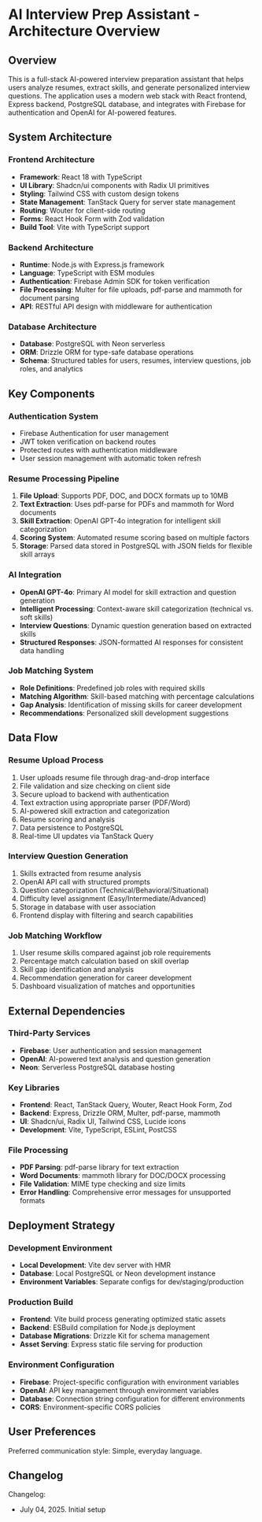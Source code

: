 # AI Interview Prep Assistant - Architecture Overview

## Overview

This is a full-stack AI-powered interview preparation assistant that helps users analyze resumes, extract skills, and generate personalized interview questions. The application uses a modern web stack with React frontend, Express backend, PostgreSQL database, and integrates with Firebase for authentication and OpenAI for AI-powered features.

## System Architecture

### Frontend Architecture
- **Framework**: React 18 with TypeScript
- **UI Library**: Shadcn/ui components with Radix UI primitives
- **Styling**: Tailwind CSS with custom design tokens
- **State Management**: TanStack Query for server state management
- **Routing**: Wouter for client-side routing
- **Forms**: React Hook Form with Zod validation
- **Build Tool**: Vite with TypeScript support

### Backend Architecture
- **Runtime**: Node.js with Express.js framework
- **Language**: TypeScript with ESM modules
- **Authentication**: Firebase Admin SDK for token verification
- **File Processing**: Multer for file uploads, pdf-parse and mammoth for document parsing
- **API**: RESTful API design with middleware for authentication

### Database Architecture
- **Database**: PostgreSQL with Neon serverless
- **ORM**: Drizzle ORM for type-safe database operations
- **Schema**: Structured tables for users, resumes, interview questions, job roles, and analytics

## Key Components

### Authentication System
- Firebase Authentication for user management
- JWT token verification on backend routes
- Protected routes with authentication middleware
- User session management with automatic token refresh

### Resume Processing Pipeline
1. **File Upload**: Supports PDF, DOC, and DOCX formats up to 10MB
2. **Text Extraction**: Uses pdf-parse for PDFs and mammoth for Word documents
3. **Skill Extraction**: OpenAI GPT-4o integration for intelligent skill categorization
4. **Scoring System**: Automated resume scoring based on multiple factors
5. **Storage**: Parsed data stored in PostgreSQL with JSON fields for flexible skill arrays

### AI Integration
- **OpenAI GPT-4o**: Primary AI model for skill extraction and question generation
- **Intelligent Processing**: Context-aware skill categorization (technical vs. soft skills)
- **Interview Questions**: Dynamic question generation based on extracted skills
- **Structured Responses**: JSON-formatted AI responses for consistent data handling

### Job Matching System
- **Role Definitions**: Predefined job roles with required skills
- **Matching Algorithm**: Skill-based matching with percentage calculations
- **Gap Analysis**: Identification of missing skills for career development
- **Recommendations**: Personalized skill development suggestions

## Data Flow

### Resume Upload Process
1. User uploads resume file through drag-and-drop interface
2. File validation and size checking on client side
3. Secure upload to backend with authentication
4. Text extraction using appropriate parser (PDF/Word)
5. AI-powered skill extraction and categorization
6. Resume scoring and analysis
7. Data persistence to PostgreSQL
8. Real-time UI updates via TanStack Query

### Interview Question Generation
1. Skills extracted from resume analysis
2. OpenAI API call with structured prompts
3. Question categorization (Technical/Behavioral/Situational)
4. Difficulty level assignment (Easy/Intermediate/Advanced)
5. Storage in database with user association
6. Frontend display with filtering and search capabilities

### Job Matching Workflow
1. User resume skills compared against job role requirements
2. Percentage match calculation based on skill overlap
3. Skill gap identification and analysis
4. Recommendation generation for career development
5. Dashboard visualization of matches and opportunities

## External Dependencies

### Third-Party Services
- **Firebase**: User authentication and session management
- **OpenAI**: AI-powered text analysis and question generation
- **Neon**: Serverless PostgreSQL database hosting

### Key Libraries
- **Frontend**: React, TanStack Query, Wouter, React Hook Form, Zod
- **Backend**: Express, Drizzle ORM, Multer, pdf-parse, mammoth
- **UI**: Shadcn/ui, Radix UI, Tailwind CSS, Lucide icons
- **Development**: Vite, TypeScript, ESLint, PostCSS

### File Processing
- **PDF Parsing**: pdf-parse library for text extraction
- **Word Documents**: mammoth library for DOC/DOCX processing
- **File Validation**: MIME type checking and size limits
- **Error Handling**: Comprehensive error messages for unsupported formats

## Deployment Strategy

### Development Environment
- **Local Development**: Vite dev server with HMR
- **Database**: Local PostgreSQL or Neon development instance
- **Environment Variables**: Separate configs for dev/staging/production

### Production Build
- **Frontend**: Vite build process generating optimized static assets
- **Backend**: ESBuild compilation for Node.js deployment
- **Database Migrations**: Drizzle Kit for schema management
- **Asset Serving**: Express static file serving for production

### Environment Configuration
- **Firebase**: Project-specific configuration with environment variables
- **OpenAI**: API key management through environment variables
- **Database**: Connection string configuration for different environments
- **CORS**: Environment-specific CORS policies

## User Preferences

Preferred communication style: Simple, everyday language.

## Changelog

Changelog:
- July 04, 2025. Initial setup